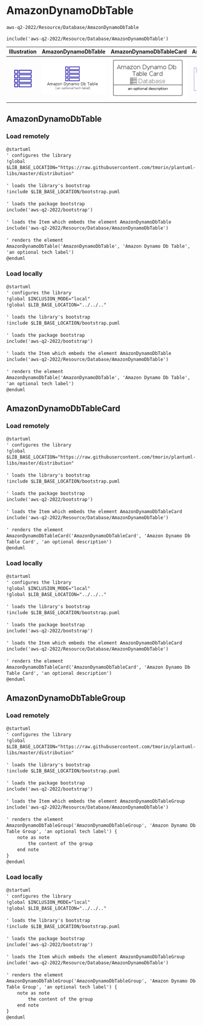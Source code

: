# AmazonDynamoDbTable


```text
aws-q2-2022/Resource/Database/AmazonDynamoDbTable
```

```text
include('aws-q2-2022/Resource/Database/AmazonDynamoDbTable')
```



| Illustration | AmazonDynamoDbTable | AmazonDynamoDbTableCard | AmazonDynamoDbTableGroup |
| :---: | :---: | :---: | :---: |
| ![illustration for Illustration](../../../aws-q2-2022/Resource/Database/AmazonDynamoDbTable.png) | ![illustration for AmazonDynamoDbTable](../../../aws-q2-2022/Resource/Database/AmazonDynamoDbTable.Local.png) | ![illustration for AmazonDynamoDbTableCard](../../../aws-q2-2022/Resource/Database/AmazonDynamoDbTableCard.Local.png) | ![illustration for AmazonDynamoDbTableGroup](../../../aws-q2-2022/Resource/Database/AmazonDynamoDbTableGroup.Local.png) |




## AmazonDynamoDbTable

### Load remotely
```plantuml
@startuml
' configures the library
!global $LIB_BASE_LOCATION="https://raw.githubusercontent.com/tmorin/plantuml-libs/master/distribution"

' loads the library's bootstrap
!include $LIB_BASE_LOCATION/bootstrap.puml

' loads the package bootstrap
include('aws-q2-2022/bootstrap')

' loads the Item which embeds the element AmazonDynamoDbTable
include('aws-q2-2022/Resource/Database/AmazonDynamoDbTable')

' renders the element
AmazonDynamoDbTable('AmazonDynamoDbTable', 'Amazon Dynamo Db Table', 'an optional tech label')
@enduml
```

### Load locally
```plantuml
@startuml
' configures the library
!global $INCLUSION_MODE="local"
!global $LIB_BASE_LOCATION="../../.."

' loads the library's bootstrap
!include $LIB_BASE_LOCATION/bootstrap.puml

' loads the package bootstrap
include('aws-q2-2022/bootstrap')

' loads the Item which embeds the element AmazonDynamoDbTable
include('aws-q2-2022/Resource/Database/AmazonDynamoDbTable')

' renders the element
AmazonDynamoDbTable('AmazonDynamoDbTable', 'Amazon Dynamo Db Table', 'an optional tech label')
@enduml
```

## AmazonDynamoDbTableCard

### Load remotely
```plantuml
@startuml
' configures the library
!global $LIB_BASE_LOCATION="https://raw.githubusercontent.com/tmorin/plantuml-libs/master/distribution"

' loads the library's bootstrap
!include $LIB_BASE_LOCATION/bootstrap.puml

' loads the package bootstrap
include('aws-q2-2022/bootstrap')

' loads the Item which embeds the element AmazonDynamoDbTableCard
include('aws-q2-2022/Resource/Database/AmazonDynamoDbTable')

' renders the element
AmazonDynamoDbTableCard('AmazonDynamoDbTableCard', 'Amazon Dynamo Db Table Card', 'an optional description')
@enduml
```

### Load locally
```plantuml
@startuml
' configures the library
!global $INCLUSION_MODE="local"
!global $LIB_BASE_LOCATION="../../.."

' loads the library's bootstrap
!include $LIB_BASE_LOCATION/bootstrap.puml

' loads the package bootstrap
include('aws-q2-2022/bootstrap')

' loads the Item which embeds the element AmazonDynamoDbTableCard
include('aws-q2-2022/Resource/Database/AmazonDynamoDbTable')

' renders the element
AmazonDynamoDbTableCard('AmazonDynamoDbTableCard', 'Amazon Dynamo Db Table Card', 'an optional description')
@enduml
```

## AmazonDynamoDbTableGroup

### Load remotely
```plantuml
@startuml
' configures the library
!global $LIB_BASE_LOCATION="https://raw.githubusercontent.com/tmorin/plantuml-libs/master/distribution"

' loads the library's bootstrap
!include $LIB_BASE_LOCATION/bootstrap.puml

' loads the package bootstrap
include('aws-q2-2022/bootstrap')

' loads the Item which embeds the element AmazonDynamoDbTableGroup
include('aws-q2-2022/Resource/Database/AmazonDynamoDbTable')

' renders the element
AmazonDynamoDbTableGroup('AmazonDynamoDbTableGroup', 'Amazon Dynamo Db Table Group', 'an optional tech label') {
    note as note
        the content of the group
    end note
}
@enduml
```

### Load locally
```plantuml
@startuml
' configures the library
!global $INCLUSION_MODE="local"
!global $LIB_BASE_LOCATION="../../.."

' loads the library's bootstrap
!include $LIB_BASE_LOCATION/bootstrap.puml

' loads the package bootstrap
include('aws-q2-2022/bootstrap')

' loads the Item which embeds the element AmazonDynamoDbTableGroup
include('aws-q2-2022/Resource/Database/AmazonDynamoDbTable')

' renders the element
AmazonDynamoDbTableGroup('AmazonDynamoDbTableGroup', 'Amazon Dynamo Db Table Group', 'an optional tech label') {
    note as note
        the content of the group
    end note
}
@enduml
```

